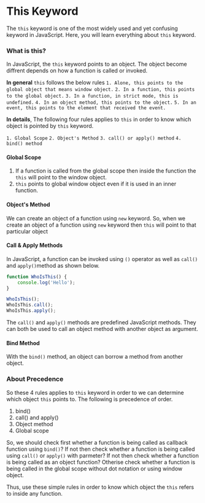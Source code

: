 # This Keyword
The ``this`` keyword is one of the most widely used and yet confusing keyword in JavaScript. Here, you will learn everything about ```this``` keyword.

### What is this?
In JavaScript, the ```this``` keyword points to an object. The object become diffrent depends on how a function is called or invoked.

**In general** ```this``` follows the below rules
```1. Alone, this points to the global object that means window object.```
```2. In a function, this points to the global object.```
```3. In a function, in strict mode, this is undefined.```
```4. In an object method, this points to the object.```
```5. In an event, this points to the element that received the event.```

**In details**, The following four rules applies to ```this``` in order to know which object is pointed by ```this``` keyword.

```1. Global Scope```
```2. Object's Method```
```3. call() or apply() method```
```4. bind() method```

#### Global Scope
1. If a function is called from the global scope then inside the function the ```this``` will point to the window object.
2. ```this``` points to global window object even if it is used in an inner function.

#### Object's Method
We can create an object of a function using ```new``` keyword. So, when we create an object of a function using ```new``` keyword then ```this``` will point to that particular object

#### Call & Apply Methods
In JavaScript, a function can be invoked using ```()``` operator as well as ```call()``` and ```apply()```method as shown below.

```javascript
function WhoIsThis() {
    console.log('Hello');
}

WhoIsThis();
WhoIsThis.call();
WhoIsThis.apply();
```
The ```call()``` and ```apply()``` methods are predefined JavaScript methods. They can both be used to call an object method with another object as argument.

#### Bind Method
With the ```bind()``` method, an object can borrow a method from another object.

### About Precedence
So these 4 rules applies to ```this``` keyword in order to we can determine which object ```this``` points to. The following is precedence of order.

1. bind()
2. call() and apply()
3. Object method
4. Global scope
   
So, we should check first whether a function is being called as callback function using ```bind()```? If not then check whether a function is being called using ```call()``` or ```apply()``` with parmeter? If not then check whether a function is being called as an object function? Otherise check whether a function is being called in the global scope without dot notation or using window object.

Thus, use these simple rules in order to know which object the ```this``` refers to inside any function.





